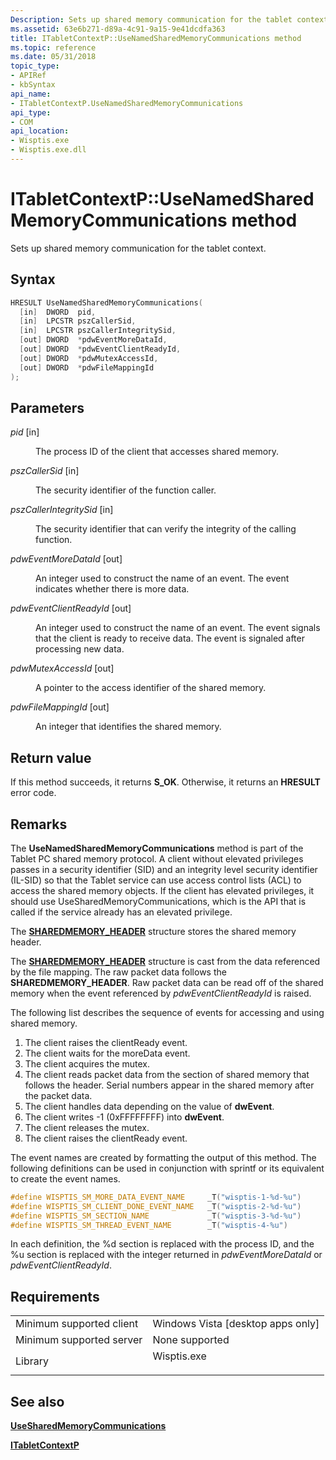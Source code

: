 ```yaml
---
Description: Sets up shared memory communication for the tablet context.
ms.assetid: 63e6b271-d89a-4c91-9a15-9e41dcdfa363
title: ITabletContextP::UseNamedSharedMemoryCommunications method
ms.topic: reference
ms.date: 05/31/2018
topic_type: 
- APIRef
- kbSyntax
api_name: 
- ITabletContextP.UseNamedSharedMemoryCommunications
api_type: 
- COM
api_location: 
- Wisptis.exe
- Wisptis.exe.dll
---
```


# ITabletContextP::UseNamedSharedMemoryCommunications method

Sets up shared memory communication for the tablet context.

## Syntax


```C++
HRESULT UseNamedSharedMemoryCommunications(
  [in]  DWORD  pid,
  [in]  LPCSTR pszCallerSid,
  [in]  LPCSTR pszCallerIntegritySid,
  [out] DWORD  *pdwEventMoreDataId,
  [out] DWORD  *pdwEventClientReadyId,
  [out] DWORD  *pdwMutexAccessId,
  [out] DWORD  *pdwFileMappingId
);
```



## Parameters

<dl> <dt>

*pid* \[in\]
</dt> <dd>

The process ID of the client that accesses shared memory.

</dd> <dt>

*pszCallerSid* \[in\]
</dt> <dd>

The security identifier of the function caller.

</dd> <dt>

*pszCallerIntegritySid* \[in\]
</dt> <dd>

The security identifier that can verify the integrity of the calling function.

</dd> <dt>

*pdwEventMoreDataId* \[out\]
</dt> <dd>

An integer used to construct the name of an event. The event indicates whether there is more data.

</dd> <dt>

*pdwEventClientReadyId* \[out\]
</dt> <dd>

An integer used to construct the name of an event. The event signals that the client is ready to receive data. The event is signaled after processing new data.

</dd> <dt>

*pdwMutexAccessId* \[out\]
</dt> <dd>

A pointer to the access identifier of the shared memory.

</dd> <dt>

*pdwFileMappingId* \[out\]
</dt> <dd>

An integer that identifies the shared memory.

</dd> </dl>

## Return value

If this method succeeds, it returns **S\_OK**. Otherwise, it returns an **HRESULT** error code.

## Remarks

The **UseNamedSharedMemoryCommunications** method is part of the Tablet PC shared memory protocol. A client without elevated privileges passes in a security identifier (SID) and an integrity level security identifier (IL-SID) so that the Tablet service can use access control lists (ACL) to access the shared memory objects. If the client has elevated privileges, it should use UseSharedMemoryCommunications, which is the API that is called if the service already has an elevated privilege.

The [**SHAREDMEMORY\_HEADER**](sharedmemory-header.md) structure stores the shared memory header.

The [**SHAREDMEMORY\_HEADER**](sharedmemory-header.md) structure is cast from the data referenced by the file mapping. The raw packet data follows the **SHAREDMEMORY\_HEADER**. Raw packet data can be read off of the shared memory when the event referenced by *pdwEventClientReadyId* is raised.

The following list describes the sequence of events for accessing and using shared memory.

1.  The client raises the clientReady event.
2.  The client waits for the moreData event.
3.  The client acquires the mutex.
4.  The client reads packet data from the section of shared memory that follows the header. Serial numbers appear in the shared memory after the packet data.
5.  The client handles data depending on the value of **dwEvent**.
6.  The client writes -1 (0xFFFFFFFF) into **dwEvent**.
7.  The client releases the mutex.
8.  The client raises the clientReady event.

The event names are created by formatting the output of this method. The following definitions can be used in conjunction with sprintf or its equivalent to create the event names.


```C++
#define WISPTIS_SM_MORE_DATA_EVENT_NAME     _T("wisptis-1-%d-%u")
#define WISPTIS_SM_CLIENT_DONE_EVENT_NAME   _T("wisptis-2-%d-%u")
#define WISPTIS_SM_SECTION_NAME             _T("wisptis-3-%d-%u")
#define WISPTIS_SM_THREAD_EVENT_NAME        _T("wisptis-4-%u")
```



In each definition, the %d section is replaced with the process ID, and the %u section is replaced with the integer returned in *pdwEventMoreDataId* or *pdwEventClientReadyId*.

## Requirements



|                                     |                                                                                        |
|-------------------------------------|----------------------------------------------------------------------------------------|
| Minimum supported client<br/> | Windows Vista \[desktop apps only\]<br/>                                         |
| Minimum supported server<br/> | None supported<br/>                                                              |
| Library<br/>                  | <dl> <dt>Wisptis.exe</dt> </dl> |



## See also

<dl> <dt>

[**UseSharedMemoryCommunications**](itabletcontextp-usesharedmemorycommunications.md)
</dt> <dt>

[**ITabletContextP**](itabletcontextp.md)
</dt> </dl>

 

 




